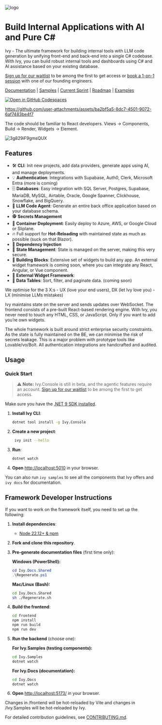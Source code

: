 ![logo](https://cdn.ivy.app/logo_green_w200.png)

# Build Internal Applications with AI and Pure C\#

Ivy - The ultimate framework for building internal tools with LLM code generation by unifying front-end and back-end into a single C# codebase. With Ivy, you can build robust internal tools and dashboards using C# and AI assistance based on your existing database.

[Sign up for our waitlist](https://ivy.app/join-waitlist) to be among the first to get access or [book a 1-on-1 session](https://calendly.com/mikael-ivy/30min) with one of our founding engineers.

[Documentation](https://docs.ivy.app) | [Samples](https://samples.ivy.app) | [Current Sprint](https://github.com/orgs/Ivy-Interactive/projects/8) | [Roadmap](https://github.com/orgs/Ivy-Interactive/projects/7) | [Examples](https://github.com/Ivy-Interactive/Ivy-Examples)

[![Open in GitHub Codespaces](https://github.com/codespaces/badge.svg)](https://github.com/codespaces/new?hide_repo_select=true&ref=main&repo=Ivy-Interactive%2FIvy-Devcontainer&machine=standardLinux32gb&devcontainer_path=.devcontainer%2Fdevcontainer.json&location=EuropeWest)

<https://github.com/user-attachments/assets/ba2bf5a5-8dc7-4501-9072-6af7483be4f7>

The code should be familiar to React developers. Views → Components, Build → Render, Widgets → Element. 

![3g829iF9gmsQUX](https://github.com/user-attachments/assets/c475d90f-4cca-4e46-8a8e-4ee3f2545751)

## Features

- 🛠️ **CLI**: Init new projects, add data providers, generate apps using AI, and manage deployments.
- 💡 **Authentication**: Integrations with Supabase, Auth0, Clerk, Microsoft Entra (more is coming)
- 🗄️ **Databases**: Easy integration with SQL Server, Postgres, Supabase, MariaDB, MySQL, Airtable, Oracle, Google Spanner, Clickhouse, Snowflake, and BigQuery.
- 🤖 **LLM Code Agent**: Generate an entire back office application based on your database schema.
- 🕵️ **Secrets Management**
- 🚀 **Container Deployment**: Easily deploy to Azure, AWS, or Google Cloud or Sliplane. 
- 🔥 Full support for **Hot-Reloading** with maintained state as much as possible (suck on that Blazor). 
- 🧩 **Dependency Injection**
- 📍 **State Management**: State is managed on the server, making this very secure.
- 🧱 **Building Blocks**: Extensive set of widgets to build any app. An external widget framework is coming soon, where you can integrate any React, Angular, or Vue component.
- 🧱 **External Widget Framework**: 
- 🔢 **Data Tables**: Sort, filter, and paginate data. (coming soon)

We optimise for the 3 X:s - UX (love your end users), DX (let Ivy love you) - LX (minimise LLMs mistakes)

Ivy maintains state on the server and sends updates over WebSocket. The frontend consists of a pre-built React-based rendering engine. With Ivy, you never need to touch any HTML, CSS, or JavaScript. Only if you want to add you’re own widgets.

The whole framework is built around strict enterprise security constraints. As the state is fully maintained on the BE, we can minimise the risk of secrets leakage. This is a major problem with prototype tools like Lovable/vo/Bolt. All authentication integrations are handcrafted and audited. 

## Usage

### Quick Start

> ⚠️ **Note:** Ivy.Console is still in beta, and the agentic features require an account. [Sign up for our waitlist](https://ivy.app/join-waitlist) to be among the first to get access.

Make sure you have the [.NET 9 SDK installed](https://dotnet.microsoft.com/en-us/download/dotnet/9.0).

1. **Install Ivy CLI**:

   ```bash
   dotnet tool install -g Ivy.Console
   ```

2. **Create a new project**:

   ```bash
    ivy init --hello
    ```

3. **Run**:

   ```bash
   dotnet watch
   ```

4. **Open** [http://localhost:5010](http://localhost:5010) in your browser.

You can also run `ivy samples` to see all the components that Ivy offers and `ivy docs` for documentation.  

## Framework Developer Instructions

If you want to work on the framework itself, you need to set up the following:

1. **Install dependencies**:
   - [Node 22.12+ & npm](https://docs.npmjs.com/downloading-and-installing-node-js-and-npm)
2. **Fork and clone this repository**.
3. **Pre-generate documentation files** (first time only):

   **Windows (PowerShell):**

   ```powershell
   cd Ivy.Docs.Shared
   .\Regenerate.ps1
   ```

   **Mac/Linux (Bash):**

   ```bash
   cd Ivy.Docs.Shared
   sh ./Regenerate.sh
   ```

4. **Build the frontend**:

   ```bash
   cd frontend
   npm install
   npm run build
   npm run dev
   ```

5. **Run the backend** (choose one):

   **For Ivy.Samples (testing components):**

   ```bash
   cd Ivy.Samples
   dotnet watch
   ```

   **For Ivy.Docs (documentation):**

   ```bash
   cd Ivy.Docs
   dotnet watch
   ```

6. **Open** [http://localhost:5173/](http://localhost:5173/) in your browser.

Changes in /frontend will be hot-reloaded by Vite and changes in /Ivy.Samples will be hot-reloaded by Ivy.

For detailed contribution guidelines, see [CONTRIBUTING.md](CONTRIBUTING.md).
